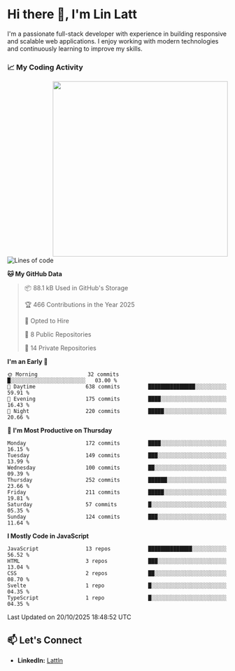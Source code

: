 # Hi there 👋, I'm Lin Latt

I'm a passionate full-stack developer with experience in building responsive and scalable web applications. I enjoy working with modern technologies and continuously learning to improve my skills.

### 📈 My Coding Activity 
<img src="https://github.com/user-attachments/assets/6cec4854-3eec-4600-9120-9be1d3cb2bfe"  width="400px" align="right">

<!--START_SECTION:waka-->
![Lines of code](https://img.shields.io/badge/From%20Hello%20World%20I%27ve%20Written-463.7%20thousand%20lines%20of%20code-blue)

**🐱 My GitHub Data** 

> 📦 88.1 kB Used in GitHub's Storage 
 > 
> 🏆 466 Contributions in the Year 2025
 > 
> 💼 Opted to Hire
 > 
> 📜 8 Public Repositories 
 > 
> 🔑 14 Private Repositories 
 > 
**I'm an Early 🐤** 

```text
🌞 Morning                32 commits          █░░░░░░░░░░░░░░░░░░░░░░░░   03.00 % 
🌆 Daytime                638 commits         ███████████████░░░░░░░░░░   59.91 % 
🌃 Evening                175 commits         ████░░░░░░░░░░░░░░░░░░░░░   16.43 % 
🌙 Night                  220 commits         █████░░░░░░░░░░░░░░░░░░░░   20.66 % 
```
📅 **I'm Most Productive on Thursday** 

```text
Monday                   172 commits         ████░░░░░░░░░░░░░░░░░░░░░   16.15 % 
Tuesday                  149 commits         ███░░░░░░░░░░░░░░░░░░░░░░   13.99 % 
Wednesday                100 commits         ██░░░░░░░░░░░░░░░░░░░░░░░   09.39 % 
Thursday                 252 commits         ██████░░░░░░░░░░░░░░░░░░░   23.66 % 
Friday                   211 commits         █████░░░░░░░░░░░░░░░░░░░░   19.81 % 
Saturday                 57 commits          █░░░░░░░░░░░░░░░░░░░░░░░░   05.35 % 
Sunday                   124 commits         ███░░░░░░░░░░░░░░░░░░░░░░   11.64 % 
```


**I Mostly Code in JavaScript** 

```text
JavaScript               13 repos            ██████████████░░░░░░░░░░░   56.52 % 
HTML                     3 repos             ███░░░░░░░░░░░░░░░░░░░░░░   13.04 % 
CSS                      2 repos             ██░░░░░░░░░░░░░░░░░░░░░░░   08.70 % 
Svelte                   1 repo              █░░░░░░░░░░░░░░░░░░░░░░░░   04.35 % 
TypeScript               1 repo              █░░░░░░░░░░░░░░░░░░░░░░░░   04.35 % 
```




 Last Updated on 20/10/2025 18:48:52 UTC
<!--END_SECTION:waka-->

## 📫 Let's Connect

- **LinkedIn:** [Lattln](https://linkedin.com/in/lin-latt)
<!-- - **Portfolio:** [Your Portfolio](https://yourportfolio.com) -->
